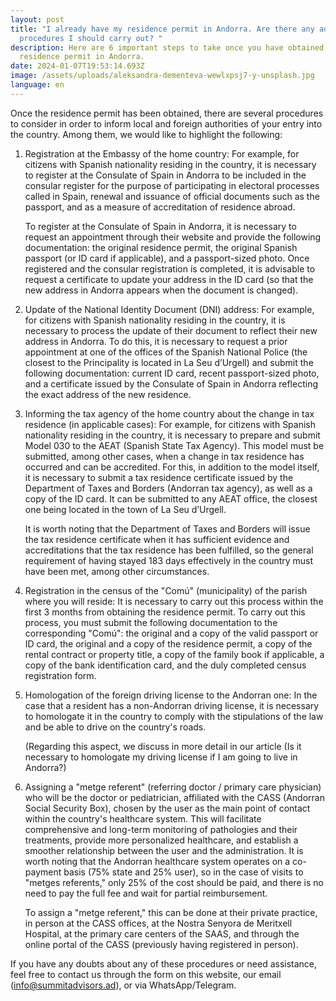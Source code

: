 ```yaml
---
layout: post
title: "I already have my residence permit in Andorra. Are there any additional
  procedures I should carry out? "
description: Here are 6 important steps to take once you have obtained your
  residence permit in Andorra.
date: 2024-01-07T19:53:14.693Z
image: /assets/uploads/aleksandra-dementeva-wewlxpsj7-y-unsplash.jpg
language: en
---
```

Once the residence permit has been obtained, there are several procedures to consider in order to inform local and foreign authorities of your entry into the country. Among them, we would like to highlight the following:



1. Registration at the Embassy of the home country: For example, for citizens with Spanish nationality residing in the country, it is necessary to register at the Consulate of Spain in Andorra to be included in the consular register for the purpose of participating in electoral processes called in Spain, renewal and issuance of official documents such as the passport, and as a measure of accreditation of residence abroad.

   To register at the Consulate of Spain in Andorra, it is necessary to request an appointment through their website and provide the following documentation: the original residence permit, the original Spanish passport (or ID card if applicable), and a passport-sized photo. Once registered and the consular registration is completed, it is advisable to request a certificate to update your address in the ID card (so that the new address in Andorra appears when the document is changed).


2. Update of the National Identity Document (DNI) address: For example, for citizens with Spanish nationality residing in the country, it is necessary to process the update of their document to reflect their new address in Andorra. To do this, it is necessary to request a prior appointment at one of the offices of the Spanish National Police (the closest to the Principality is located in La Seu d’Urgell) and submit the following documentation: current ID card, recent passport-sized photo, and a certificate issued by the Consulate of Spain in Andorra reflecting the exact address of the new residence.


3. Informing the tax agency of the home country about the change in tax residence (in applicable cases): For example, for citizens with Spanish nationality residing in the country, it is necessary to prepare and submit Model 030 to the AEAT (Spanish State Tax Agency). This model must be submitted, among other cases, when a change in tax residence has occurred and can be accredited. For this, in addition to the model itself, it is necessary to submit a tax residence certificate issued by the Department of Taxes and Borders (Andorran tax agency), as well as a copy of the ID card. It can be submitted to any AEAT office, the closest one being located in the town of La Seu d’Urgell.

   It is worth noting that the Department of Taxes and Borders will issue the tax residence certificate when it has sufficient evidence and accreditations that the tax residence has been fulfilled, so the general requirement of having stayed 183 days effectively in the country must have been met, among other circumstances.


4. Registration in the census of the "Comú" (municipality) of the parish where you will reside: It is necessary to carry out this process within the first 3 months from obtaining the residence permit. To carry out this process, you must submit the following documentation to the corresponding "Comú": the original and a copy of the valid passport or ID card, the original and a copy of the residence permit, a copy of the rental contract or property title, a copy of the family book if applicable, a copy of the bank identification card, and the duly completed census registration form.


5. Homologation of the foreign driving license to the Andorran one: In the case that a resident has a non-Andorran driving license, it is necessary to homologate it in the country to comply with the stipulations of the law and be able to drive on the country's roads.

   (Regarding this aspect, we discuss in more detail in our article (Is it necessary to homologate my driving license if I am going to live in Andorra?)


6. Assigning a "metge referent" (referring doctor / primary care physician) who will be the doctor or pediatrician, affiliated with the CASS (Andorran Social Security Box), chosen by the user as the main point of contact within the country's healthcare system. This will facilitate comprehensive and long-term monitoring of pathologies and their treatments, provide more personalized healthcare, and establish a smoother relationship between the user and the administration. It is worth noting that the Andorran healthcare system operates on a co-payment basis (75% state and 25% user), so in the case of visits to "metges referents," only 25% of the cost should be paid, and there is no need to pay the full fee and wait for partial reimbursement.



    To assign a "metge referent," this can be done at their private practice, in person at the CASS offices, at the Nostra Senyora de Meritxell Hospital, at the primary care centers of the SAAS, and through the online portal of the CASS (previously having registered in person).



If you have any doubts about any of these procedures or need assistance, feel free to contact us through the form on this website, our email (info@summitadvisors.ad), or via WhatsApp/Telegram.